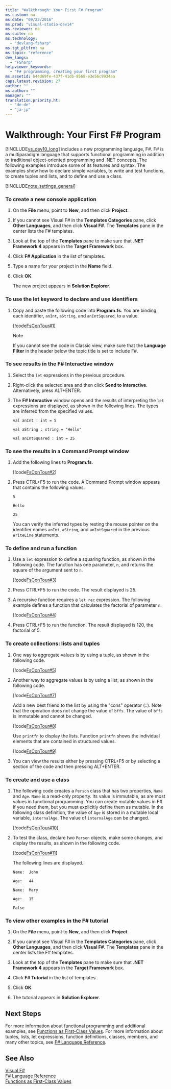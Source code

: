 ```yaml
---
title: "Walkthrough: Your First F# Program"
ms.custom: na
ms.date: "09/22/2016"
ms.prod: "visual-studio-dev14"
ms.reviewer: na
ms.suite: na
ms.technology: 
  - "devlang-fsharp"
ms.tgt_pltfrm: na
ms.topic: "reference"
dev_langs: 
  - "FSharp"
helpviewer_keywords: 
  - "F# programming, creating your first program"
ms.assetid: b44d69fe-437f-41db-8568-e3e56c9934aa
caps.latest.revision: 27
author: ""
ms.author: ""
manager: ""
translation.priority.ht: 
  - "de-de"
  - "ja-jp"
---
```

# Walkthrough: Your First F# Program
[!INCLUDE[vs_dev10_long](../vs140/includes/vs_dev10_long_md.md)] includes a new programming language, F#. F# is a multiparadigm language that supports functional programming in addition to traditional object-oriented programming and .NET concepts. The following examples introduce some of its features and syntax. The examples show how to declare simple variables, to write and test functions, to create tuples and lists, and to define and use a class.  
  
 [!INCLUDE[note_settings_general](../vs140/includes/note_settings_general_md.md)]  
  
### To create a new console application  
  
1.  On the **File** menu, point to **New**, and then click **Project**.  
  
2.  If you cannot see Visual F# in the **Templates Categories** pane, click **Other Languages**, and then click **Visual F#**. The **Templates** pane in the center lists the F# templates.  
  
3.  Look at the top of the **Templates** pane to make sure that **.NET Framework 4** appears in the **Target Framework** box.  
  
4.  Click **F# Application** in the list of templates.  
  
5.  Type a name for your project in the **Name** field.  
  
6.  Click **OK**.  
  
     The new project appears in **Solution Explorer**.  
  
### To use the let keyword to declare and use identifiers  
  
1.  Copy and paste the following code into **Program.fs**. You are binding each identifier, `anInt`, `aString`, and `anIntSquared`, to a value.  
  
     [!code[FsConTour#1](../vs140/codesnippet/FSharp/walkthrough--your-first-fsharp-program_1.fs)]  
  
    > [!NOTE]
    >  If you cannot see the code in Classic view, make sure that the **Language Filter** in the header below the topic title is set to include F#.  
  
### To see results in the F# Interactive window  
  
1.  Select the `let` expressions in the previous procedure.  
  
2.  Right-click the selected area and then click **Send to Interactive**. Alternatively, press ALT+ENTER.  
  
3.  The **F# Interactive** window opens and the results of interpreting the `let` expressions are displayed, as shown in the following lines. The types are inferred from the specified values.  
  
     `val anInt : int = 5`  
  
     `val aString : string = "Hello"`  
  
     `val anIntSquared : int = 25`  
  
### To see the results in a Command Prompt window  
  
1.  Add the following lines to **Program.fs**.  
  
     [!code[FsConTour#2](../vs140/codesnippet/FSharp/walkthrough--your-first-fsharp-program_2.fs)]  
  
2.  Press CTRL+F5 to run the code. A Command Prompt window appears that contains the following values.  
  
     `5`  
  
     `Hello`  
  
     `25`  
  
     You can verify the inferred types by resting the mouse pointer on the identifier names `anInt`, `aString`, and `anIntSquared` in the previous `WriteLine` statements.  
  
### To define and run a function  
  
1.  Use a `let` expression to define a squaring function, as shown in the following code. The function has one parameter, `n`, and returns the square of the argument sent to `n`.  
  
     [!code[FsConTour#3](../vs140/codesnippet/FSharp/walkthrough--your-first-fsharp-program_3.fs)]  
  
2.  Press CTRL+F5 to run the code. The result displayed is 25.  
  
3.  A recursive function requires a `let rec` expression. The following example defines a function that calculates the factorial of parameter `n`.  
  
     [!code[FsConTour#4](../vs140/codesnippet/FSharp/walkthrough--your-first-fsharp-program_4.fs)]  
  
4.  Press CTRL+F5 to run the function. The result displayed is 120, the factorial of 5.  
  
### To create collections: lists and tuples  
  
1.  One way to aggregate values is by using a tuple, as shown in the following code.  
  
     [!code[FsConTour#5](../vs140/codesnippet/FSharp/walkthrough--your-first-fsharp-program_5.fs)]  
  
2.  Another way to aggregate values is by using a list, as shown in the following code.  
  
     [!code[FsConTour#7](../vs140/codesnippet/FSharp/walkthrough--your-first-fsharp-program_6.fs)]  
  
     Add a new best friend to the list by using the "cons" operator (::). Note that the operation does not change the value of `bffs`. The value of `bffs` is immutable and cannot be changed.  
  
     [!code[FsConTour#8](../vs140/codesnippet/FSharp/walkthrough--your-first-fsharp-program_7.fs)]  
  
     Use `printfn` to display the lists. Function `printfn` shows the individual elements that are contained in structured values.  
  
     [!code[FsConTour#9](../vs140/codesnippet/FSharp/walkthrough--your-first-fsharp-program_8.fs)]  
  
3.  You can view the results either by pressing CTRL+F5 or by selecting a section of the code and then pressing ALT+ENTER.  
  
### To create and use a class  
  
1.  The following code creates a `Person` class that has two properties, `Name` and `Age`. `Name` is a read-only property. Its value is immutable, as are most values in functional programming. You can create mutable values in F# if you need them, but you must explicitly define them as mutable. In the following class definition, the value of `Age` is stored in a mutable local variable, `internalAge`. The value of `internalAge` can be changed.  
  
     [!code[FsConTour#10](../vs140/codesnippet/FSharp/walkthrough--your-first-fsharp-program_9.fs)]  
  
2.  To test the class, declare two `Person` objects, make some changes, and display the results, as shown in the following code.  
  
     [!code[FsConTour#11](../vs140/codesnippet/FSharp/walkthrough--your-first-fsharp-program_10.fs)]  
  
     The following lines are displayed.  
  
     `Name:  John`  
  
     `Age:   44`  
  
     `Name:  Mary`  
  
     `Age:   15`  
  
     `False`  
  
### To view other examples in the F# tutorial  
  
1.  On the **File** menu, point to **New**, and then click **Project**.  
  
2.  If you cannot see Visual F# in the **Templates Categories** pane, click **Other Languages**, and then click **Visual F#**. The **Templates** pane in the center lists the F# templates.  
  
3.  Look at the top of the **Templates** pane to make sure that **.NET Framework 4** appears in the **Target Framework** box.  
  
4.  Click **F# Tutorial** in the list of templates.  
  
5.  Click **OK**.  
  
6.  The tutorial appears in **Solution Explorer**.  
  
## Next Steps  
 For more information about functional programming and additional examples, see [Functions as First-Class Values](../vs140/functions-as-first-class-values--fsharp-.md). For more information about tuples, lists, let expressions, function definitions, classes, members, and many other topics, see [F# Language Reference](../vs140/fsharp-language-reference.md).  
  
## See Also  
 [Visual F#](../vs140/visual-fsharp.md)   
 [F# Language Reference](../vs140/fsharp-language-reference.md)   
 [Functions as First-Class Values](../vs140/functions-as-first-class-values--fsharp-.md)